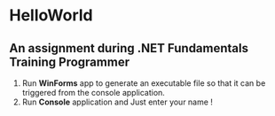 # HelloWorld
## An assignment during .NET Fundamentals Training Programmer


1. Run <b>WinForms</b> app to generate an executable file so that it can be triggered from the console application.
2. Run <b>Console</b> application and Just enter your name !
